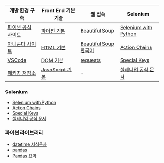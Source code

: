 | 개발 환경 구축 | Front End 기본 기술 | 웹 접속 | Selenium |  
|----------------|---------------------|---------|---------|
| [파이썬 공식 사이트](https://www.python.org/) | [파이썬 기본](https://www.w3schools.com/python/default.asp) | [Beautiful Soup](https://www.crummy.com/software/BeautifulSoup/bs4/doc/index.html) | [Selenium with Python](https://selenium-python.readthedocs.io/) 
| [아니콘다 사이트](https://anaconda.org/) | [HTML 기본](https://www.w3schools.com/html/) | [Beautiful Soup 한국어](https://www.crummy.com/software/BeautifulSoup/bs4/doc.ko/) |[Action Chains](https://selenium-python.readthedocs.io/api.html#module-selenium.webdriver.common.action_chains)
| [VSCode](https://code.visualstudio.com/) | [DOM 기본](https://www.w3schools.com/js/js_htmldom.asp) | [requests](https://2.python-requests.org//en/master/) |[Special Keys](https://selenium-python.readthedocs.io/api.html#module-selenium.webdriver.common.keys)
| [패키지 저장소](https://pypi.org/) | [JavaScript 기본](https://www.w3schools.com/js/default.asp) | - | [셀레니엄 공식 문서](https://www.selenium.dev/documentation/)|






### Selenium
- [Selenium with Python](https://selenium-python.readthedocs.io/)  
- [Action Chains](https://selenium-python.readthedocs.io/api.html#module-selenium.webdriver.common.action_chains)
- [Special Keys](https://selenium-python.readthedocs.io/api.html#module-selenium.webdriver.common.keys)
- [셀레니엄 공식 문서](https://www.selenium.dev/documentation/)



### 파이썬 라이브러리
- [datetime 서식문자](https://docs.python.org/3/library/datetime.html#strftime-and-strptime-format-codes)
- [pandas](https://pandas.pydata.org/pandas-docs/stable/)
- [Pandas 요악](https://github.com/pandas-dev/pandas/blob/master/doc/cheatsheet/Pandas_Cheat_Sheet.pdf)


